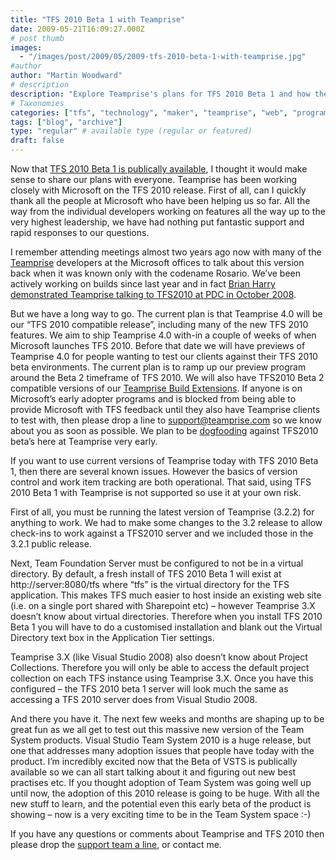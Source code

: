 ```yaml
---
title: "TFS 2010 Beta 1 with Teamprise"
date: 2009-05-21T16:09:27.000Z
# post thumb
images:
  - "/images/post/2009/05/2009-tfs-2010-beta-1-with-teamprise.jpg"
#author
author: "Martin Woodward"
# description
description: "Explore Teamprise's plans for TFS 2010 Beta 1 and how their upcoming version will support new features of this release."
# Taxonomies
categories: ["tfs", "technology", "maker", "teamprise", "web", "programming", "podcast"]
tags: ["blog", "archive"]
type: "regular" # available type (regular or featured)
draft: false
---
```

Now that [TFS 2010 Beta 1 is publically available](http://msdn.microsoft.com/en-us/vstudio/dd582936.aspx), I thought it would make sense to share our plans with everyone.  Teamprise has been working closely with Microsoft on the TFS 2010 release.  First of all, can I quickly thank all the people at Microsoft who have been helping us so far. All the way from the individual developers working on features all the way up to the very highest leadership, we have had nothing put fantastic support and rapid responses to our questions.  

I remember attending meetings almost two years ago now with many of the [Teamprise](http://www.teamprise.com) developers at the Microsoft offices to talk about this version back when it was known only with the codename Rosario.  We’ve been actively working on builds since last year and in fact [Brian Harry demonstrated Teamprise talking to TFS2010 at PDC in October 2008](http://www.woodwardweb.com/vsts/tfs_2010_teampr.html).  

But we have a long way to go.  The current plan is that Teamprise 4.0 will be our “TFS 2010 compatible release”, including many of the new TFS 2010 features.  We aim to ship Teamprise 4.0 with-in a couple of weeks of when Microsoft launches TFS 2010.  Before that date we will have previews of Teamprise 4.0 for people wanting to test our clients against their TFS 2010 beta environments.  The current plan is to ramp up our preview program around the Beta 2 timeframe of TFS 2010.  We will also have TFS2010 Beta 2 compatible versions of our [Teamprise Build Extensions](http://www.teamprise.com/products/build/).  If anyone is on Microsoft’s early adopter programs and is blocked from being able to provide Microsoft with TFS feedback until they also have Teamprise clients to test with, then please drop a line to [support@teamprise.com](mailto:support@teamprise.com) so we know about you as soon as possible.  We plan to be [dogfooding](http://en.wikipedia.org/wiki/Eat_your_own_dog_food) against TFS2010 beta’s here at Teamprise very early.  

If you want to use current versions of Teamprise today with TFS 2010 Beta 1, then there are several known issues.  However the basics of version control and work item tracking are both operational.  That said, using TFS 2010 Beta 1 with Teamprise is not supported so use it at your own risk.  

First of all, you must be running the latest version of Teamprise (3.2.2) for anything to work.  We had to make some changes to the 3.2 release to allow check-ins to work against a TFS2010 server and we included those in the 3.2.1 public release.  

Next, Team Foundation Server must be configured to not be in a virtual directory.  By default, a fresh install of TFS 2010 Beta 1 will exist at http://server:8080/tfs where “tfs” is the virtual directory for the TFS application.  This makes TFS much easier to host inside an existing web site (i.e. on a single port shared with Sharepoint etc) – however Teamprise 3.X doesn’t know about virtual directories.  Therefore when you install TFS 2010 Beta 1 you will have to do a customised installation and blank out the Virtual Directory text box in the Application Tier settings.  

[](http://www.woodwardweb.com/WindowsLiveWriter/TFS2010Beta1withTeamprise_CF0A/TFS2010B1_2.jpg)   

Teamprise 3.X (like Visual Studio 2008) also doesn’t know about Project Collections.  Therefore you will only be able to access the default project collection on each TFS instance using Teamprise 3.X.  Once you have this configured – the TFS 2010 beta 1 server will look much the same as accessing a TFS 2010 server does from Visual Studio 2008.  

 [](http://www.woodwardweb.com/WindowsLiveWriter/TFS2010Beta1withTeamprise_CF0A/Java%20-%20Source%20Control%20-%20Eclipse%20SDK%20(2)_2.png)   

And there you have it.  The next few weeks and months are shaping up to be great fun as we all get to test out this massive new version of the Team System products.  Visual Studio Team System 2010 is a huge release, but one that addresses many adoption issues that people have today with the product.  I’m incredibly excited now that the Beta of VSTS is publically available so we can all start talking about it and figuring out new best practises etc.  If you thought adoption of Team System was going well up until now, the adoption of this 2010 release is going to be huge.  With all the new stuff to learn, and the potential even this early beta of the product is showing – now is a very exciting time to be in the Team System space :-)  

If you have any questions or comments about Teamprise and TFS 2010 then please drop the [support team a line](mailto:support@teamprise.com), or contact me.
